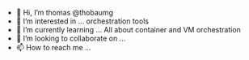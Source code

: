 - 👋 Hi, I’m thomas @thobaumg
- 👀 I’m interested in ... orchestration tools
- 🌱 I’m currently learning ... All about container and VM orchestration 
- 💞️ I’m looking to collaborate on ...
- 📫 How to reach me ...

<!---
thobaumg/thobaumg is a ✨ special ✨ repository because its `README.md` (this file) appears on your GitHub profile.
You can click the Preview link to take a look at your changes.
--->
